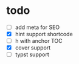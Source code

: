 # todo

- [ ] add meta for SEO
- [X] hint support shortcode
- [ ] h with anchor TOC
- [X] cover support
- [ ] typst support